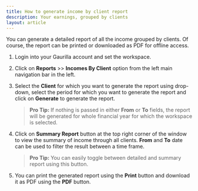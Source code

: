 ```yaml
---
title: How to generate income by client report
description: Your earnings, grouped by clients
layout: article
---
```

You can generate a detailed report of all the income grouped by clients. Of course, the report can be printed or downloaded as PDF for offline access.

1. Login into your Gaurilla account and set the workspace.

2. Click on **Reports** >> **Incomes By Client** option from the left main navigation bar in the left.

3. Select the **Client** for which you want to generate the report using drop-down, select the period for which you want to generate the report and click on **Generate** to generate the report.

	> **Pro Tip:** If nothing is passed in either **From** or **To** fields, the report will be generated for whole financial year for which the workspace is selected.

4. Click on **Summary Report** button at the top right corner of the window to view the summary of income through all clients. **From** and **To** date can be used to filter the result between a time frame.

	> **Pro Tip:** You can easily toggle between detailed and summary report using this button.

5. You can print the generated report using the **Print** button and download it as PDF using the **PDF** button.